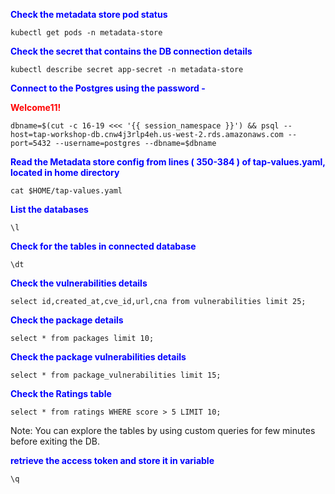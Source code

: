 
<p style="color:blue"><strong> Check the metadata store pod status </strong></p>

```execute
kubectl get pods -n metadata-store
```

<p style="color:blue"><strong> Check the secret that contains the DB connection details</strong></p>

```execute
kubectl describe secret app-secret -n metadata-store
```

<p style="color:blue"><strong> Connect to the Postgres using the password - <p style="color:red"><strong> Welcome11! </strong></p> </strong></p>

```execute
dbname=$(cut -c 16-19 <<< '{{ session_namespace }}') && psql --host=tap-workshop-db.cnw4j3rlp4eh.us-west-2.rds.amazonaws.com --port=5432 --username=postgres --dbname=$dbname 
```

<p style="color:blue"><strong> Read the Metadata store config from lines ( 350-384 ) of tap-values.yaml, located in home directory
 </strong></p>

```execute
cat $HOME/tap-values.yaml
```

<p style="color:blue"><strong> List the databases </strong></p>

```execute
\l
```

<p style="color:blue"><strong> Check for the tables in connected database</strong></p>

```execute
\dt
```

<p style="color:blue"><strong> Check the vulnerabilities details  </strong></p>

```execute
select id,created_at,cve_id,url,cna from vulnerabilities limit 25;
```

<p style="color:blue"><strong> Check the package details </strong></p>

```execute
select * from packages limit 10;
```

<p style="color:blue"><strong> Check the package vulnerabilities details </strong></p>

```execute
select * from package_vulnerabilities limit 15;
```

<p style="color:blue"><strong> Check the Ratings table </strong></p>

```execute
select * from ratings WHERE score > 5 LIMIT 10;
```

Note: You can explore the tables by using custom queries for few minutes before exiting the DB. 

<p style="color:blue"><strong> retrieve the access token and store it in variable</strong></p>

```execute
\q
```
